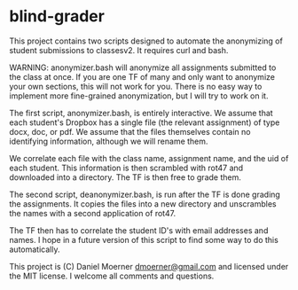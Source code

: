 # blind-grader

This project contains two scripts designed to automate the anonymizing
of student submissions to classesv2. It requires curl and bash.

WARNING: anonymizer.bash will anonymize all assignments submitted to
the class at once. If you are one TF of many and only want to
anonymize your own sections, this will not work for you. There is no
easy way to implement more fine-grained anonymization, but I will try
to work on it.

The first script, anonymizer.bash, is entirely interactive. We assume
that each student's Dropbox has a single file (the relevant
assignment) of type docx, doc, or pdf. We assume that the files
themselves contain no identifying information, although we will rename them.

We correlate each file with the class name, assignment name, and the
uid of each student. This information is then scrambled with rot47 and
downloaded into a directory. The TF is then free to grade them.

The second script, deanonymizer.bash, is run after the TF is done
grading the assignments. It copies the files into a new directory and
unscrambles the names with a second application of rot47.

The TF then has to correlate the student ID's with email addresses and
names. I hope in a future version of this script to find some way to
do this automatically.

This project is (C) Daniel Moerner <dmoerner@gmail.com> and licensed
under the MIT license. I welcome all comments and questions.
